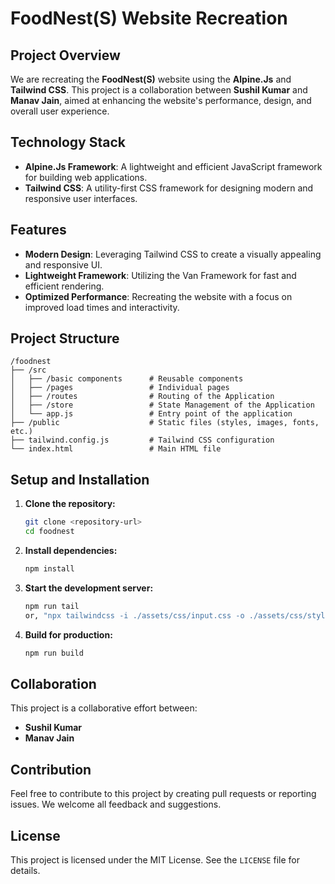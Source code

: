 # FoodNest(S) Website Recreation

## Project Overview
We are recreating the **FoodNest(S)** website using the **Alpine.Js** and **Tailwind CSS**. This project is a collaboration between **Sushil Kumar** and **Manav Jain**, aimed at enhancing the website's performance, design, and overall user experience.

## Technology Stack
- **Alpine.Js Framework**: A lightweight and efficient JavaScript framework for building web applications.
- **Tailwind CSS**: A utility-first CSS framework for designing modern and responsive user interfaces.

## Features
- **Modern Design**: Leveraging Tailwind CSS to create a visually appealing and responsive UI.
- **Lightweight Framework**: Utilizing the Van Framework for fast and efficient rendering.
- **Optimized Performance**: Recreating the website with a focus on improved load times and interactivity.

## Project Structure
```plaintext
/foodnest
├── /src
│   ├── /basic components      # Reusable components
│   ├── /pages                 # Individual pages
│   ├── /routes                # Routing of the Application
│   ├── /store                 # State Management of the Application
│   └── app.js                 # Entry point of the application
├── /public                    # Static files (styles, images, fonts, etc.)
├── tailwind.config.js         # Tailwind CSS configuration
└── index.html                 # Main HTML file
```

## Setup and Installation
1. **Clone the repository:**
   ```bash
   git clone <repository-url>
   cd foodnest
   ```

2. **Install dependencies:**
   ```bash
   npm install
   ```

3. **Start the development server:**
   ```bash
   npm run tail
   or, "npx tailwindcss -i ./assets/css/input.css -o ./assets/css/style.css --watch"
   ```

4. **Build for production:**
   ```bash
   npm run build
   ```

## Collaboration
This project is a collaborative effort between:
- **Sushil Kumar**
- **Manav Jain**

## Contribution
Feel free to contribute to this project by creating pull requests or reporting issues. We welcome all feedback and suggestions.

## License
This project is licensed under the MIT License. See the `LICENSE` file for details.